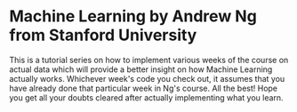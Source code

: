 # Machine Learning by Andrew Ng from Stanford University
This is a tutorial series on how to implement various weeks of the course on actual data which will provide a better insight on how Machine Learning actually works.
Whichever week's code you check out, it assumes that you have already done that particular week in Ng's course.
All the best! Hope you get all your doubts cleared after actually implementing what you learn.
